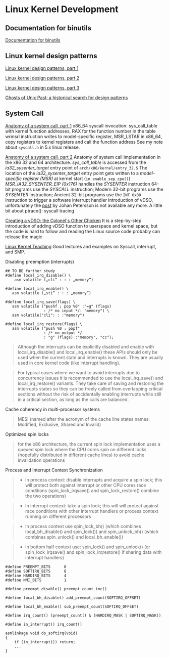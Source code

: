# Linux Kernel Development

## Documentation for binutils
[Documentation for binutils](https://sourceware.org/binutils/docs/)

## Linux kernel design patterns
[Linux kernel design patterns, part 1](https://lwn.net/Articles/336224/)

[Linux kernel design patterns, part 2](https://lwn.net/Articles/336255/)

[Linux kernel design patterns, part 3](https://lwn.net/Articles/336262/)

[Ghosts of Unix Past: a historical search for design patterns](https://lwn.net/Articles/411845/)

## System Call

[Anatomy of a system call, part 1](https://lwn.net/Articles/604287/)
x86_64 syscall invocation: sys_call_table with kernel function addresses, RAX for the function number in the table
wrmsrl instruction writes to model-specific register,  MSR_LSTAR in x86_64, copy registers to kernel registers and
call the function address
See my note about `syscall.h` in 5.x linux release.

[Anatomy of a system call, part 2](https://lwn.net/Articles/604515/)
Anatomy of system call implementation in the x86 32 and 64 architecture.
_sys_call_table_ is accessed from the _ia32_sysenter_target_ entry point of `arch/x86/kernel/entry_32.S`
The location of the _ia32_sysenter_target_ entry point gets written to a _model-specific register (MSR)_ at kernel start (`in enable_sep_cpu()`)
_MSR_IA32_SYSENTER_EIP (0x176)_ handles the _SYSENTER_ instruction
64-bit programs use the _SYSCALL_ instruction; Modern 32-bit programs use the _SYSENTER_ instruction; Ancient 32-bit programs use the `INT 0x80` instruction to trigger a software interrupt handler
Introduction of vDSO, unfortunately the [post](http://www.trilithium.com/johan/2005/08/linux-gate/) by Johan Petersson is not available any more.
A little bit about ptrace(): syscall tracing

[Creating a vDSO: the Colonel's Other Chicken](https://www.linuxjournal.com/content/creating-vdso-colonels-other-chicken)
It is a step-by-step introduction of adding vDSO function to userspace and kernel space, but the code is hard to follow and reading the Linux source code probably can release the magic

[Linux Kernel Teaching](https://linux-kernel-labs.github.io/refs/heads/master/index.html)
Good lectures and examples on Syscall, interrupt, and SMP.

Disabling preemption (interrupts)
```
## TO BE further study
#define local_irq_disable() \
    asm volatile („cli” : : : „memory”)

#define local_irq_enable() \
   asm volatile („sti” : : : „memory”)

#define local_irq_save(flags) \
   asm volatile ("pushf ; pop %0" :"=g" (flags)
                 : /* no input */: "memory") \
   asm volatile("cli": : :"memory")

#define local_irq_restore(flags) \
   asm volatile ("push %0 ; popf"
                 : /* no output */
                 : "g" (flags) :"memory", "cc");
```
>Although the interrupts can be explicitly disabled and enable with local_irq_disable() and local_irq_enable() these APIs should only be used when the current state and interrupts is known. They are usually used in core kernel code (like interrupt handling).

>For typical cases where we want to avoid interrupts due to concurrency issues it is recommended to use the local_irq_save() and local_irq_restore() variants. They take care of saving and restoring the interrupts states so they can be freely called from overlapping critical sections without the risk of accidentally enabling interrupts while still in a critical section, as long as the calls are balanced.

Cache coherency in multi-processor systems
>MESI (named after the acronym of the cache line states names: Modified, Exclusive, Shared and Invalid)

Optimized spin locks
>for the x86 architecture, the current spin lock implementation uses a queued spin lock where the CPU cores spin on different locks (hopefully distributed in different cache lines) to avoid cache invalidation operations


Process and Interrupt Context Synchronization
>* In process context: disable interrupts and acquire a spin lock; this will protect both against interrupt or other CPU cores race conditions (spin_lock_irqsave() and spin_lock_restore() combine the two operations)

>* In interrupt context: take a spin lock; this will will protect against race conditions with other interrupt handlers or process context running on different processors

>* In process context use spin_lock_bh() (which combines local_bh_disable() and spin_lock()) and spin_unlock_bh() (which combines spin_unlock() and local_bh_enable())

>* In bottom half context use: spin_lock() and spin_unlock() (or spin_lock_irqsave() and spin_lock_irqrestore() if sharing data with interrupt handlers)

```
#define PREEMPT_BITS      8
#define SOFTIRQ_BITS      8
#define HARDIRQ_BITS      4
#define NMI_BITS          1

#define preempt_disable() preempt_count_inc()

#define local_bh_disable() add_preempt_count(SOFTIRQ_OFFSET)

#define local_bh_enable() sub_preempt_count(SOFTIRQ_OFFSET)

#define irq_count() (preempt_count() & (HARDIRQ_MASK | SOFTIRQ_MASK))

#define in_interrupt() irq_count()

asmlinkage void do_softirq(void)
{
    if (in_interrupt()) return;
    ...
}
```
